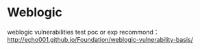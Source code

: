 # Weblogic
weblogic vulnerabilities test poc or exp
recommond：http://echo001.github.io/Foundation/weblogic-vulnerability-basis/
